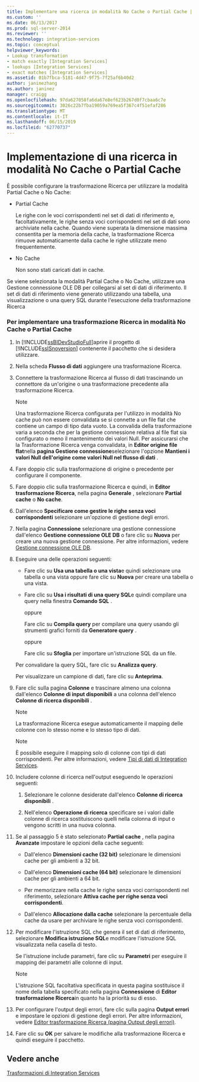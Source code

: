 ```yaml
---
title: Implementare una ricerca in modalità No Cache o Partial Cache | Microsoft Docs
ms.custom: ''
ms.date: 06/13/2017
ms.prod: sql-server-2014
ms.reviewer: ''
ms.technology: integration-services
ms.topic: conceptual
helpviewer_keywords:
- Lookup transformation
- match exactly [Integration Services]
- lookups [Integration Services]
- exact matches [Integration Services]
ms.assetid: 01b7fbca-5181-4d47-9f75-7f25af6b40d2
author: janinezhang
ms.author: janinez
manager: craigg
ms.openlocfilehash: 97da627058fa6da67e8ef623b267d0f7cbaa6c7e
ms.sourcegitcommit: 3026c22b7fba19059a769ea5f367c4f51efaf286
ms.translationtype: MT
ms.contentlocale: it-IT
ms.lasthandoff: 06/15/2019
ms.locfileid: "62770737"
---
```

# <a name="implement-a-lookup-in-no-cache-or-partial-cache-mode"></a>Implementazione di una ricerca in modalità No Cache o Partial Cache
  È possibile configurare la trasformazione Ricerca per utilizzare la modalità Partial Cache o No Cache:  
  
-   Partial Cache  
  
     Le righe con le voci corrispondenti nel set di dati di riferimento e, facoltativamente, le righe senza voci corrispondenti nel set di dati sono archiviate nella cache. Quando viene superata la dimensione massima consentita per la memoria della cache, la trasformazione Ricerca rimuove automaticamente dalla cache le righe utilizzate meno frequentemente.  
  
-   No Cache  
  
     Non sono stati caricati dati in cache.  
  
 Se viene selezionata la modalità Partial Cache o No Cache, utilizzare una Gestione connessione OLE DB per collegarsi al set di dati di riferimento. Il set di dati di riferimento viene generato utilizzando una tabella, una visualizzazione o una query SQL durante l'esecuzione della trasformazione Ricerca  
  
### <a name="to-implement-a-lookup-transformation-in-no-cache-or-partial-cache-mode"></a>Per implementare una trasformazione Ricerca in modalità No Cache o Partial Cache  
  
1.  In [!INCLUDE[ssBIDevStudioFull](../../../includes/ssbidevstudiofull-md.md)]aprire il progetto di [!INCLUDE[ssISnoversion](../../../includes/ssisnoversion-md.md)] contenente il pacchetto che si desidera utilizzare.  
  
2.  Nella scheda **Flusso di dati** aggiungere una trasformazione Ricerca.  
  
3.  Connettere la trasformazione Ricerca al flusso di dati trascinando un connettore da un'origine o una trasformazione precedente alla trasformazione Ricerca.  
  
    > [!NOTE]  
    >  Una trasformazione Ricerca configurata per l'utilizzo in modalità No cache può non essere convalidata se si connette a un file flat che contiene un campo di tipo data vuoto. La convalida della trasformazione varia a seconda che per la gestione connessione relativa al file flat sia configurato o meno il mantenimento dei valori Null. Per assicurarsi che la Trasformazione Ricerca venga convalidata, in **Editor origine file flat**nella **pagina Gestione connessione**selezionare l'opzione **Mantieni i valori Null dell'origine come valori Null nel flusso di dati** .  
  
4.  Fare doppio clic sulla trasformazione di origine o precedente per configurare il componente.  
  
5.  Fare doppio clic sulla trasformazione Ricerca e quindi, in **Editor trasformazione Ricerca**, nella pagina **Generale** , selezionare **Partial cache** o **No cache**.  
  
6.  Dall'elenco **Specificare come gestire le righe senza voci corrispondenti** selezionare un'opzione di gestione degli errori.  
  
7.  Nella pagina **Connessione** selezionare una gestione connessione dall'elenco **Gestione connessione OLE DB** o fare clic su **Nuova** per creare una nuova gestione connessione. Per altre informazioni, vedere [Gestione connessione OLE DB](../../connection-manager/ole-db-connection-manager.md).  
  
8.  Eseguire una delle operazioni seguenti:  
  
    -   Fare clic su **Usa una tabella o una vista**e quindi selezionare una tabella o una vista oppure fare clic su **Nuova** per creare una tabella o una vista.  
  
    -   Fare clic su **Usa i risultati di una query SQL**e quindi compilare una query nella finestra **Comando SQL** .  
  
         oppure  
  
         Fare clic su **Compila query** per compilare una query usando gli strumenti grafici forniti da **Generatore query** .  
  
         oppure  
  
         Fare clic su **Sfoglia** per importare un'istruzione SQL da un file.  
  
     Per convalidare la query SQL, fare clic su **Analizza query**.  
  
     Per visualizzare un campione di dati, fare clic su **Anteprima**.  
  
9. Fare clic sulla pagina **Colonne** e trascinare almeno una colonna dall'elenco **Colonne di input disponibili** a una colonna dell'elenco **Colonne di ricerca disponibili** .  
  
    > [!NOTE]  
    >  La trasformazione Ricerca esegue automaticamente il mapping delle colonne con lo stesso nome e lo stesso tipo di dati.  
  
    > [!NOTE]  
    >  È possibile eseguire il mapping solo di colonne con tipi di dati corrispondenti. Per altre informazioni, vedere [Tipi di dati di Integration Services](../integration-services-data-types.md).  
  
10. Includere colonne di ricerca nell'output eseguendo le operazioni seguenti:  
  
    1.  Selezionare le colonne desiderate dall'elenco **Colonne di ricerca disponibili** .  
  
    2.  Nell'elenco **Operazione di ricerca** specificare se i valori dalle colonne di ricerca sostituiscono quelli nella colonna di input o vengono scritti in una nuova colonna.  
  
11. Se al passaggio 5 è stato selezionato **Partial cache** , nella pagina **Avanzate** impostare le opzioni della cache seguenti:  
  
    -   Dall'elenco **Dimensioni cache (32 bit)** selezionare le dimensioni cache per gli ambienti a 32 bit.  
  
    -   Dall'elenco **Dimensioni cache (64 bit)** selezionare le dimensioni cache per gli ambienti a 64 bit.  
  
    -   Per memorizzare nella cache le righe senza voci corrispondenti nel riferimento, selezionare **Attiva cache per righe senza voci corrispondenti**.  
  
    -   Dall'elenco **Allocazione dalla cache** selezionare la percentuale della cache da usare per archiviare le righe senza voci corrispondenti.  
  
12. Per modificare l'istruzione SQL che genera il set di dati di riferimento, selezionare **Modifica istruzione SQL**e modificare l'istruzione SQL visualizzata nella casella di testo.  
  
     Se l'istruzione include parametri, fare clic su **Parametri** per eseguire il mapping dei parametri alle colonne di input.  
  
    > [!NOTE]  
    >  L'istruzione SQL facoltativa specificata in questa pagina sostituisce il nome della tabella specificato nella pagina **Connessione** di **Editor trasformazione Ricerca**in quanto ha la priorità su di esso.  
  
13. Per configurare l'output degli errori, fare clic sulla pagina **Output errori** e impostare le opzioni di gestione degli errori. Per altre informazioni, vedere [Editor trasformazione Ricerca &#40;pagina Output degli errori&#41;](../../lookup-transformation-editor-error-output-page.md).  
  
14. Fare clic su **OK** per salvare le modifiche alla trasformazione Ricerca e quindi eseguire il pacchetto.  
  
## <a name="see-also"></a>Vedere anche  
 [Trasformazioni di Integration Services](integration-services-transformations.md)  
  
  
